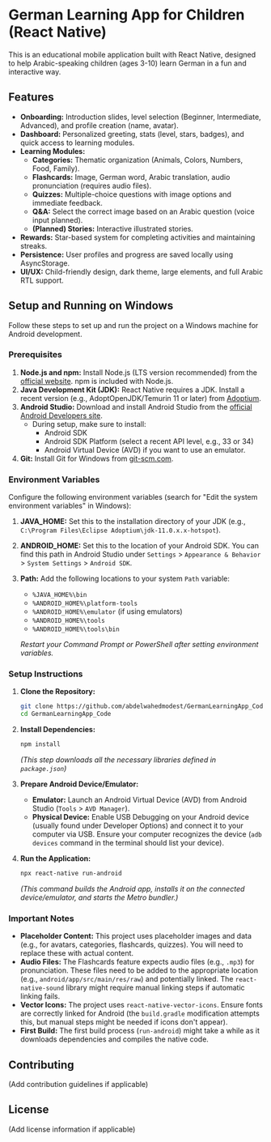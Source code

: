 # German Learning App for Children (React Native)

This is an educational mobile application built with React Native, designed to help Arabic-speaking children (ages 3-10) learn German in a fun and interactive way.

## Features

*   **Onboarding:** Introduction slides, level selection (Beginner, Intermediate, Advanced), and profile creation (name, avatar).
*   **Dashboard:** Personalized greeting, stats (level, stars, badges), and quick access to learning modules.
*   **Learning Modules:**
    *   **Categories:** Thematic organization (Animals, Colors, Numbers, Food, Family).
    *   **Flashcards:** Image, German word, Arabic translation, audio pronunciation (requires audio files).
    *   **Quizzes:** Multiple-choice questions with image options and immediate feedback.
    *   **Q&A:** Select the correct image based on an Arabic question (voice input planned).
    *   **(Planned) Stories:** Interactive illustrated stories.
*   **Rewards:** Star-based system for completing activities and maintaining streaks.
*   **Persistence:** User profiles and progress are saved locally using AsyncStorage.
*   **UI/UX:** Child-friendly design, dark theme, large elements, and full Arabic RTL support.

## Setup and Running on Windows

Follow these steps to set up and run the project on a Windows machine for Android development.

### Prerequisites

1.  **Node.js and npm:** Install Node.js (LTS version recommended) from the [official website](https://nodejs.org/). npm is included with Node.js.
2.  **Java Development Kit (JDK):** React Native requires a JDK. Install a recent version (e.g., AdoptOpenJDK/Temurin 11 or later) from [Adoptium](https://adoptium.net/).
3.  **Android Studio:** Download and install Android Studio from the [official Android Developers site](https://developer.android.com/studio).
    *   During setup, make sure to install:
        *   Android SDK
        *   Android SDK Platform (select a recent API level, e.g., 33 or 34)
        *   Android Virtual Device (AVD) if you want to use an emulator.
4.  **Git:** Install Git for Windows from [git-scm.com](https://git-scm.com/download/win).

### Environment Variables

Configure the following environment variables (search for "Edit the system environment variables" in Windows):

1.  **JAVA_HOME:** Set this to the installation directory of your JDK (e.g., `C:\Program Files\Eclipse Adoptium\jdk-11.0.x.x-hotspot`).
2.  **ANDROID_HOME:** Set this to the location of your Android SDK. You can find this path in Android Studio under `Settings` > `Appearance & Behavior` > `System Settings` > `Android SDK`.
3.  **Path:** Add the following locations to your system `Path` variable:
    *   `%JAVA_HOME%\bin`
    *   `%ANDROID_HOME%\platform-tools`
    *   `%ANDROID_HOME%\emulator` (if using emulators)
    *   `%ANDROID_HOME%\tools`
    *   `%ANDROID_HOME%\tools\bin`

    *Restart your Command Prompt or PowerShell after setting environment variables.* 

### Setup Instructions

1.  **Clone the Repository:**
    ```bash
    git clone https://github.com/abdelwahedmodest/GermanLearningApp_Code.git
    cd GermanLearningApp_Code
    ```

2.  **Install Dependencies:**
    ```bash
    npm install
    ```
    *(This step downloads all the necessary libraries defined in `package.json`)*

3.  **Prepare Android Device/Emulator:**
    *   **Emulator:** Launch an Android Virtual Device (AVD) from Android Studio (`Tools` > `AVD Manager`).
    *   **Physical Device:** Enable USB Debugging on your Android device (usually found under Developer Options) and connect it to your computer via USB. Ensure your computer recognizes the device (`adb devices` command in the terminal should list your device).

4.  **Run the Application:**
    ```bash
    npx react-native run-android
    ```
    *(This command builds the Android app, installs it on the connected device/emulator, and starts the Metro bundler.)*

### Important Notes

*   **Placeholder Content:** This project uses placeholder images and data (e.g., for avatars, categories, flashcards, quizzes). You will need to replace these with actual content.
*   **Audio Files:** The Flashcards feature expects audio files (e.g., `.mp3`) for pronunciation. These files need to be added to the appropriate location (e.g., `android/app/src/main/res/raw`) and potentially linked. The `react-native-sound` library might require manual linking steps if automatic linking fails.
*   **Vector Icons:** The project uses `react-native-vector-icons`. Ensure fonts are correctly linked for Android (the `build.gradle` modification attempts this, but manual steps might be needed if icons don't appear).
*   **First Build:** The first build process (`run-android`) might take a while as it downloads dependencies and compiles the native code.

## Contributing

(Add contribution guidelines if applicable)

## License

(Add license information if applicable)
